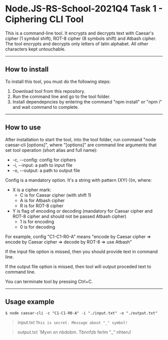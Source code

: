 # Node.JS-RS-School-2021Q4 Task 1 - Ciphering CLI Tool

This is a command-line tool. It encrypts and decrypts text with Caesar's cipher (1 symbol shift), ROT-8 cipher (8 symbols shift) and Atbash cipher. The tool encrypts and decrypts only letters of latin alphabet. All other characters kept untouchable.

---

## How to install

To install this tool, you must do the following steps:

1. Download tool from this repository.
2. Run the command line and go to the tool folder.
3. Install dependepncies by entering the command "npm install" or "npm i" and wait command to complete.

---

## How to use

After installation to start the tool, into the tool folder, run command "node caesar-cli [options]", where "[options]" are command line arguments that set tool operation (short alias and full name):

- -c, --config: config for ciphers
- -i, --input: a path to input file
- -o, --output: a path to output file

Config is a mandatory option. It's a string with pattern {XY(-)}n, where:

- X is a cipher mark:
  - C is for Caesar cipher (with shift 1)
  - A is for Atbash cipher
  - R is for ROT-8 cipher
- Y is flag of encoding or decoding (mandatory for Caesar cipher and ROT-8 cipher and should not be passed Atbash cipher)
  - 1 is for encoding
  - 0 is for decoding

For example, config "C1-C1-R0-A" means "encode by Caesar cipher => encode by Caesar cipher => decode by ROT-8 => use Atbash"

If the input file option is missed, then you should provide text in command line.

If the output file option is missed, then tool will output proceded text to command line.

You can terminate tool by pressing Ctrl+C.

---

## Usage example

    $ node caesar-cli -c "C1-C1-R0-A" -i "./input.txt" -o "./output.txt"

> input.txt
> `This is secret. Message about "_" symbol!`

> output.txt
> `Myxn xn nbdobm. Tbnnfzb ferlm "\_" nhteru!
